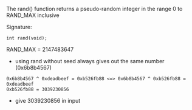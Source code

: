 The  rand()  function  returns a pseudo-random integer in the range 0 to RAND_MAX inclusive

Signature:
```
int rand(void);
```

RAND_MAX = 2147483647

- using rand without seed always gives out the same number (0x6b8b4567)

```
0x6b8b4567 ^ 0xdeadbeef = 0xb526fb88 <=> 0x6b8b4567 ^ 0xb526fb88 = 0xdeadbeef
0xb526fb88 = 3039230856
```

- give 3039230856 in input